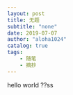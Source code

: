 ```yaml
---
layout: post
title: 无题
subtitle: "none"
date: 2019-07-07
author: "aloha1024"
catalog: true
tags:
    - 随笔
    - 摘抄
---
```


hello world
??ss